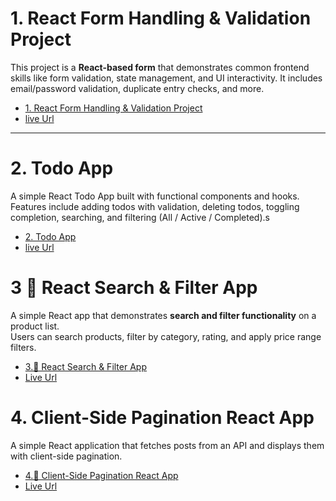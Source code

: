 # 1. React Form Handling & Validation Project

This project is a **React-based form** that demonstrates common frontend skills like form validation, state management, and UI interactivity. It includes email/password validation, duplicate entry checks, and more.

- [1. React Form Handling & Validation Project](./_01_form_validation/README.md)
- [live Url](https://frontend-machine-coding-task.vercel.app/)

---
# 2. Todo App
A simple React Todo App built with functional components and hooks.  
Features include adding todos with validation, deleting todos, toggling completion, searching, and filtering (All / Active / Completed).s
- [2. Todo App](./_02_todo_app/README.md)
- [live Url](https://frontend-machine-coding-task-377o.vercel.app/)

# 3 🛒 React Search & Filter App

A simple React app that demonstrates **search and filter functionality** on a product list.  
Users can search products, filter by category, rating, and apply price range filters.
- [3.🛒 React Search & Filter App](./_03_Search_and_Filter_List/README.md)
- [Live Url](https://frontend-machine-coding-task-x17r.vercel.app/)

# 4. Client-Side Pagination React App

A simple React application that fetches posts from an API and displays them with client-side pagination.
- [4.🛒 Client-Side Pagination React App](./_04_pagination_Large_ApiData_Client_side/README.md)
- [Live Url]()
